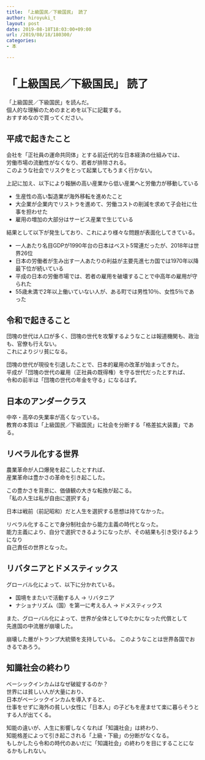 ```yaml
---
title: 「上級国民／下級国民」 読了
author: hiroyuki_t
layout: post
date: 2019-08-18T18:03:00+09:00
url: /2019/08/18/180300/
categories:
- 本

---
```


# 「上級国民／下級国民」 読了

「上級国民／下級国民」を読んだ。  
個人的な理解のためのまとめを以下に記載する。  
おすすめなので買ってください。

## 平成で起きたこと

会社を「正社員の運命共同体」とする前近代的な日本経済の仕組みでは、  
労働市場の流動性がなくなり、若者が排除される。  
このような社会でリスクをとって起業してもうまく行かない。

上記に加え、以下により報酬の高い産業から低い産業へと労働力が移動している

- 生産性の高い製造業が海外移転を進めたこと
- 大企業が企業内でリストラを進めて、労働コストの削減を求めて子会社に仕事を担わせた
- 雇用の増加の大部分はサービス産業で生じている

結果として以下が発生しており、これにより様々な問題が表面化してきている。

- 一人あたり名目GDPが1990年台の日本はベスト5常連だったが、2018年は世界26位
- 日本の労働者が生み出す一人あたりの利益が主要先進七カ国では1970年以降最下位が続いている
- 平成の日本の労働市場では、若者の雇用を破壊することで中高年の雇用が守られた
- 55歳未満で2年以上働いていない人が、ある町では男性10％、女性5％であった

## 令和で起きること

団塊の世代は人口が多く、団塊の世代を攻撃するようなことは報道機関も、政治も、官僚も行えない。  
これによりジリ貧になる。  

団塊の世代が現役を引退したことで、日本的雇用の改革が始まってきた。  
平成が「団塊の世代の雇用（正社員の既得権）を守る世代だったとすれば、  
令和の前半は「団塊の世代の年金を守る」になるはず。

## 日本のアンダークラス
中卒・高卒の失業率が高くなっている。  
教育の本質は「上級国民／下級国民」に社会を分断する「格差拡大装置」である。

## リベラル化する世界
農業革命が人口爆発を起こしたとすれば、  
産業革命は豊かさの革命を引き起こした。

この豊かさを背景に、価値観の大きな転換が起こる。  
「私の人生は私が自由に選択する」

日本は戦前（前記昭和）だと人生を選択する思想は持てなかった。

リベラル化することで身分制社会から能力主義の時代となった。  
能力主義により、自分で選択できるようになったが、その結果も引き受けるようになり  
自己責任の世界となった。

## リバタニアとドメスティックス
グローバル化によって、以下に分かれている。

- 国境をまたいで活動する人 → リバタニア
- ナショナリズム（国）を第一に考える人  → ドメスティックス

また、グローバル化によって、世界が全体としてゆたかになった代償として  
先進国の中流層が崩壊した。

崩壊した層がトランプ大統領を支持している。
このようなことは世界各国でおきるであろう。

## 知識社会の終わり
ベーシックインカムはなぜ破綻するのか？  
世界には貧しい人が大量におり、  
日本がベーシックインカムを導入すると、  
仕事をせずに海外の貧しい女性に「日本人」の子どもを産ませて楽に暮らそうとする人が出てくる。

知能の違いが、人生に影響しなくなれば「知識社会」は終わり、  
知能格差によって引き起こされる「上級・下級」の分断がなくなる。  
もしかしたら令和の時代のあいだに「知識社会」の終わりを目にすることになるかもしれない。
